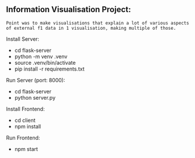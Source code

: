 ## Information Visualisation Project:
    Point was to make visualisations that explain a lot of various aspects of external f1 data in 1 visualisation, making multiple of those.

Install Server:

- cd flask-server
- python -m venv .venv
- source .venv/bin/activate
- pip install -r requirements.txt

Run Server (port: 8000):

- cd flask-server
- python server.py

Install Frontend:

- cd client
- npm install

Run Frontend:

- npm start
